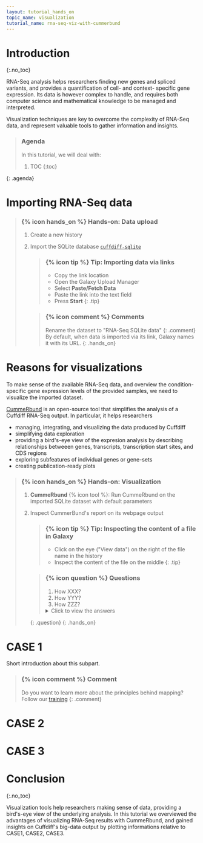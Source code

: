 ```yaml
---
layout: tutorial_hands_on
topic_name: visualization
tutorial_name: rna-seq-viz-with-cummerbund
---
```


# Introduction
{:.no_toc}

RNA-Seq analysis helps researchers finding new genes and spliced variants, and provides a quantification of cell- and context- specific gene expression. Its data is however complex to handle, and requires both computer science and mathematical knowledge to be managed and interpreted.

Visualization techniques are key to overcome the complexity of RNA-Seq data, and represent valuable tools to gather information and insights.

> ### Agenda
>
> In this tutorial, we will deal with:
>
> 1. TOC
> {:toc}
>
{: .agenda}

# Importing RNA-Seq data

> ### {% icon hands_on %} Hands-on: Data upload
>
> 1. Create a new history
> 2. Import the SQLite database [`cuffdiff-sqlite`](https:zenodo.org/record/XXX)
>
>    > ### {% icon tip %} Tip: Importing data via links
>    >
>    > * Copy the link location
>    > * Open the Galaxy Upload Manager
>    > * Select **Paste/Fetch Data**
>    > * Paste the link into the text field
>    > * Press **Start**
>    {: .tip}
>
>    > ### {% icon comment %} Comments
>    >
>    > Rename the dataset to "RNA-Seq SQLite data"
>    {: .comment}
> By default, when data is imported via its link, Galaxy names it with its URL.
{: .hands_on}

# Reasons for visualizations

To make sense of the available RNA-Seq data, and overview the condition-specific gene expression levels of the provided samples, we need to visualize the imported dataset.

[CummeRbund](http://compbio.mit.edu/cummeRbund/) is an open-source tool that simplifies the analysis of a Cuffdiff RNA-Seq output. In particular, it helps researchers
- managing, integrating, and visualizing the data produced by Cuffdiff
- simplifying data exploration
- providing a bird's-eye view of the expresion analysis by describing relationships betweeen genes, transcripts, transcription start sites, and CDS regions
- exploring subfeatures of individual genes or gene-sets
- creating publication-ready plots

> ### {% icon hands_on %} Hands-on: Visualization
>
> 1. **CummeRbund** {% icon tool %}: Run CummeRbund on the imported SQLite dataset with default parameters
> 2. Inspect CummerBund's report on its webpage output
>
>    > ### {% icon tip %} Tip: Inspecting the content of a file in Galaxy
>    >
>    > * Click on the eye ("View data") on the right of the file name in the history
>    > * Inspect the content of the file on the middle
>    {: .tip}
>
>    > ### {% icon question %} Questions
>    >
>    > 1. How XXX?
>    > 2. How YYY?
>    > 3. How ZZZ?
>    >
>    > <details>
>    > <summary>Click to view the answers</summary>
>    > <ol type="1">
>    > <li></li>
>    > <li></li>
>    > <li></li>
>    > </ol>
>    > </details>
>    {: .question}
{: .hands_on}

# CASE 1

Short introduction about this subpart.

> ### {% icon comment %} Comment
>
> Do you want to learn more about the principles behind mapping? Follow our [training](../../NGS-mapping)
> {: .comment}

# CASE 2

# CASE 3

# Conclusion
{:.no_toc}

Visualization tools help researchers making sense of data, providing a bird's-eye view of the underlying analysis.
In this tutorial we overviewed the advantages of visualizing RNA-Seq results with CummeRbund, and gained insights on Cuffdiff's big-data output by plotting informations relative to CASE1, CASE2, CASE3.


